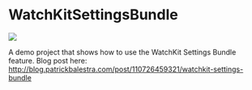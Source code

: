 # WatchKitSettingsBundle
<img src="https://i.imgflip.com/hgotf.gif">

A demo project that shows how to use the WatchKit Settings Bundle feature. 
Blog post here: http://blog.patrickbalestra.com/post/110726459321/watchkit-settings-bundle
